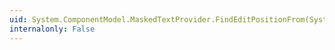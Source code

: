 ```yaml
---
uid: System.ComponentModel.MaskedTextProvider.FindEditPositionFrom(System.Int32,System.Boolean)
internalonly: False
---
```

